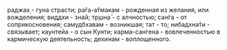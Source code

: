раджах̣ - гуна страсти; ра̄га-а̄тмакам - рожденная из желания, или вожделения; виддхи - знай; тр̣шн̣а̄ - с алчностью; сан̇га - от соприкосновения; самудбхавам - возникшая; тат - то; нибадхна̄ти - связывает; каунтейа - о сын Кунти; карма-сан̇гена - вовлеченностью в кармическую деятельность; дехинам - воплощенного.